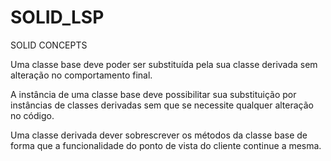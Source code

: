 # SOLID_LSP
SOLID CONCEPTS

Uma classe base deve poder ser substituída pela sua classe derivada sem alteração no comportamento final.

A instância de uma classe base deve possibilitar sua substituição por instâncias de classes derivadas sem que se necessite qualquer alteração no código.

Uma classe derivada dever sobrescrever os métodos da classe base de forma que a funcionalidade do ponto de vista do cliente continue a mesma.

